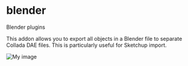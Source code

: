 # blender
Blender plugins

This addon allows you to export all objects in a Blender file to separate Collada DAE files. This is particularly useful for Sketchup import.

![My image](johnnyshield.github.com/blender/img/blender_JpYis0gGol.png)
